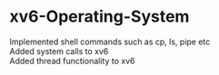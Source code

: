 # xv6-Operating-System
Implemented shell commands such as cp, ls, pipe etc  
Added system calls to xv6  
Added thread functionality to xv6
